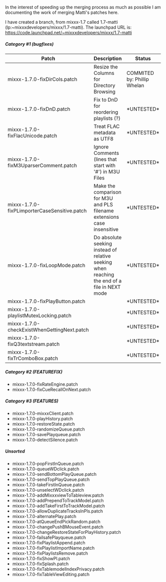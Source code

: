 In the interest of speeding up the merging process as much as possible I
am documenting the work of merging Matti's patches here.

I have created a branch, from mixxx-1.7 called 1.7-matti
(lp:\~mixxxdevelopers/mixxx/1.7-matti). The launchpad URL is:
<https://code.launchpad.net/~mixxxdevelopers/mixxx/1.7-matti>

##### Category \#1 (bugfixes)

| Patch                                        | Description                                                                                  | Status                      |
| -------------------------------------------- | -------------------------------------------------------------------------------------------- | --------------------------- |
| mixxx-1.7.0-fixDirCols.patch                 | Resize the Columns for Directory Browsing                                                    | COMMITED by: Phillip Whelan |
| mixxx-1.7.0-fixDnD.patch                     | Fix to DnD for reordering playlists (?)                                                      | \*UNTESTED\*                |
| mixxx-1.7.0-fixFlacUnicode.patch             | Treat FLAC metadata as UTF8                                                                  | \*UNTESTED\*                |
| mixxx-1.7.0-fixM3UparserComment.patch        | Ignore Comments (lines that start with '\#') in M3U Files                                    | \*UNTESTED\*                |
| mixxx-1.7.0-fixPLimporterCaseSensitive.patch | Make the comparison for M3U and PLS filename extensions case insensitive                     | \*UNTESTED\*                |
| mixxx-1.7.0-fixLoopMode.patch                | Do absolute seeking instead of relative seeking when reaching the end of a file in NEXT mode | \*UNTESTED\*                |
| mixxx-1.7.0-fixPlayButton.patch              |                                                                                              | \*UNTESTED\*                |
| mixxx-1.7.0-playlistMutexLocking.patch       |                                                                                              | \*UNTESTED\*                |
| mixxx-1.7.0-checkExistWhenGettingNext.patch  |                                                                                              | \*UNTESTED\*                |
| mixxx-1.7.0-fixQ3textstream.patch            |                                                                                              | \*UNTESTED\*                |
| mixxx-1.7.0-fixTrComboBox.patch              |                                                                                              | \*UNTESTED\*                |

##### Category \#2 (FEATUREFIX)

  - mixxx-1.7.0-fixRateEngine.patch
  - mixxx-1.7.0-fixCueRecallOnNext.patch

##### Category \#3 (FEATURES)

  - mixxx-1.7.0-mixxxClient.patch
  - mixxx-1.7.0-playHistory.patch
  - mixxx-1.7.0-restoreState.patch 
  - mixxx-1.7.0-randomizeQueue.patch
  - mixxx-1.7.0-savePlayqueue.patch
  - mixxx-1.7.0-detectSilence.patch

##### Unsorted

  - mixxx-1.7.0-popFirstInQueue.patch
  - mixxx-1.7.0-queueWDclick.patch
  - mixxx-1.7.0-sendBottomPlayQueue.patch
  - mixxx-1.7.0-sendTopPlayQueue.patch
  - mixxx-1.7.0-takeFirstInQueue.patch
  - mixxx-1.7.0-unselectWDclick.patch
  - mixxx-1.7.0-addMixxxviewToTableview.patch
  - mixxx-1.7.0-addPrependToTrackModel.patch 
  - mixxx-1.7.0-addTakeFirstToTrackModel.patch 
  - mixxx-1.7.0-allowDuplicateTracksInPls.patch
  - mixxx-1.7.0-alternatePlay.patch
  - mixxx-1.7.0-atQueueEndPickRandom.patch 
  - mixxx-1.7.0-changePushBMouseEvent.patch
  - mixxx-1.7.0-changeRestoreStateForPlayHistory.patch
  - mixxx-1.7.0-failsafePlayqueue.patch
  - mixxx-1.7.0-fixPlaylistAppend.patch
  - mixxx-1.7.0-fixPlaylistImportName.patch
  - mixxx-1.7.0-fixPlaylistsRemove.patch
  - mixxx-1.7.0-fixShowPl.patch
  - mixxx-1.7.0-fixSplash.patch
  - mixxx-1.7.0-fixTablemodelIndexPrivacy.patch
  - mixxx-1.7.0-fixTableViewEditing.patch
